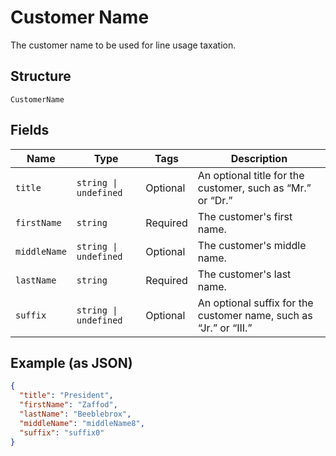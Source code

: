 
# Customer Name

The customer name to be used for line usage taxation.

## Structure

`CustomerName`

## Fields

| Name | Type | Tags | Description |
|  --- | --- | --- | --- |
| `title` | `string \| undefined` | Optional | An optional title for the customer, such as “Mr.” or “Dr.” |
| `firstName` | `string` | Required | The customer's first name. |
| `middleName` | `string \| undefined` | Optional | The customer's middle name. |
| `lastName` | `string` | Required | The customer's last name. |
| `suffix` | `string \| undefined` | Optional | An optional suffix for the customer name, such as “Jr.” or “III.” |

## Example (as JSON)

```json
{
  "title": "President",
  "firstName": "Zaffod",
  "lastName": "Beeblebrox",
  "middleName": "middleName8",
  "suffix": "suffix0"
}
```

